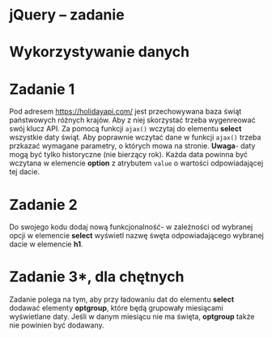 
# jQuery &ndash; zadanie
# Wykorzystywanie danych



# Zadanie 1
Pod adresem https://holidayapi.com/ jest przechowywana baza świąt państwowych różnych krajów.
Aby z niej skorzystać trzeba wygenreować swój klucz API.
Za pomocą funkcji ```ajax()``` wczytaj do elementu **select** wszystkie daty świąt.
Aby poprawnie wczytać dane w funkcji ```ajax()``` trzeba przkazać wymagane parametry,
o których mowa na stronie. **Uwaga**- daty mogą być tylko historyczne (nie bierzący rok).
Każda data powinna być wczytana w elemencie **option** z atrybutem ```value``` o wartości odpowiadającej tej dacie.

# Zadanie 2
Do swojego kodu dodaj nową funkcjonalność- w zależności od wybranej opcji w elemencie **select**
wyświetl nazwę śwęta odpowiadającego wybranej dacie w elemencie **h1**.

# Zadanie 3*, dla chętnych
Zadanie polega na tym, aby przy ładowaniu dat do elementu **select** dodawać elementy **optgroup**,
które będą grupowały miesiącami wyświetlane daty. Jeśli w danym miesiącu nie ma święta, **optgroup** także nie powinien być dodawany.
